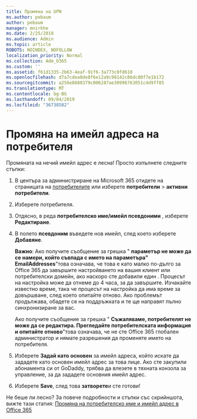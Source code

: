 ```yaml
---
title: Промяна на UPN
ms.author: pebaum
author: pebaum
manager: mnirkhe
ms.date: 2/25/2018
ms.audience: Admin
ms.topic: article
ROBOTS: NOINDEX, NOFOLLOW
localization_priority: Normal
ms.collection: Adm_O365
ms.custom: ''
ms.assetid: f61d1335-2b63-4eaf-91f6-3a773c0fd610
ms.openlocfilehash: d7a7cdea8de8f6e12a9c98142c86dc80f7e1b172
ms.sourcegitcommit: a256e8680379c006287ae30996763051c4d9ff85
ms.translationtype: MT
ms.contentlocale: bg-BG
ms.lasthandoff: 09/04/2019
ms.locfileid: "36738582"
---
```

# <a name="change-a-users-email-address"></a>Промяна на имейл адреса на потребителя

Промяната на нечий имейл адрес е лесна! Просто изпълнете следните стъпки:
  
1. В центъра за администриране на Microsoft 365 отидете на страницата на [потребителите](https://go.microsoft.com/fwlink/p/?linkid=834822) или изберете **потребители** \> **активни потребители**.
    
2. Изберете потребителя.
    
3. Отдясно, в реда **потребителско име/имейл псевдоними** , изберете **Редактиране**.
    
4. В полето **псевдоним** въведете нов имейл, след което изберете **Добавяне**.
    
    **Важно**: Ако получите съобщение за грешка " **параметър не може да се намери, който съвпада с името на параметъра" EmailAddresses**"това означава, че това е като малко по-дълго за Office 365 да завършите настройването на вашия клиент или потребителски домейн, ако наскоро сте добавили един . Процесът на настройка може да отнеме до 4 часа, за да завършите. Изчакайте известно време, така че процесът на настройка да има време за довършване, след което опитайте отново. Ако проблемът продължава, обадете се на поддръжката и те ще направят пълно синхронизиране за вас.
    
    Ако получите съобщение за грешка " **Съжаляваме, потребителят не може да се редактира. Прегледайте потребителската информация и опитайте отново**"това означава, че не сте Office 365 глобален администратор и нямате разрешения да променяте името на потребителя.
    
5. Изберете **Задай като основен** за имейл адреса, който искате да зададете като основен имейл адрес за това лице. Ако сте закупили абонамента си от GoDaddy, трябва да влезете в тяхната конзола за управление, за да зададете основния имейл адрес. 
    
6. Изберете **Save**, след това **затворете**и сте готови!
    
Не беше ли лесно? За повече подробности и стъпки със скрийншота, вижте тази статия: [Промяна на потребителско име и имейл адрес в Office 365](https://docs.microsoft.com/office365/admin/add-users/change-a-user-name-and-email-address)
  

